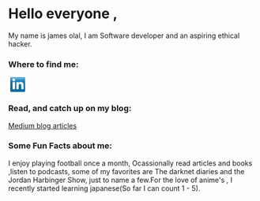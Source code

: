 # Hello everyone ,

My name is james olal, I am Software developer and an aspiring ethical hacker.

### Where to find me:
<p align="left">
<a href="http://twitter.com/OlalKeith" target="blank"><img align="center" src="https://github.com/OlalKeith/OlalKeith/blob/master/socials/twitter%20(2).png" alt="" height="30" /></a>
<a href="http://linkedin.com/in/OlalKeith" target="blank"><img align="center" src="https://github.com/OlalKeith/OlalKeith/blob/master/socials/transparent-Linkedin-logo-icon.png" alt="" height="30" /></a>
</p>


### Read, and catch up on my blog:
[Medium blog articles](https://medium.com/@OlalJames)

### Some Fun Facts about me:
I enjoy playing football once a month, Ocassionally read articles and books ,listen to podcasts, some of my favorites are The darknet diaries and the Jordan Harbinger Show, just to name a few.For the love of anime's , I recently started learning japanese(So far I can count 1 - 5).
